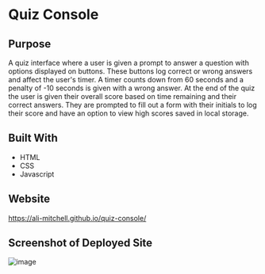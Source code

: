 # Quiz Console

## Purpose
A quiz interface where a user is given a prompt to answer a question with options displayed on buttons. These buttons log correct or wrong answers and affect the user's timer. A timer counts down from 60 seconds and a penalty of -10 seconds is given with a wrong answer. At the end of the quiz the user is given their overall score based on time remaining and their correct answers. They are prompted to fill out a form with their initials to log their score and have an option to view high scores saved in local storage. 
 

## Built With
* HTML
* CSS
* Javascript

## Website

https://ali-mitchell.github.io/quiz-console/

## Screenshot of Deployed Site
![image](https://user-images.githubusercontent.com/79877350/114818653-6077ce00-9d79-11eb-9385-7bb1a4ac34b1.png)



